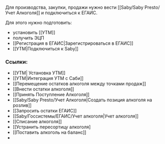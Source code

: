 Для производства, закупки, продажи нужно вести [[Saby/Saby Presto/Учет Алкоголя]]  и подключиться к ЕГАИС.

Для этого нужно подготовить:
- установить [[УТМ]]
- получить ЭЦП
- [[Регистрация в ЕГАИС|Зарегистрироваться в ЕГАИС]]
- [[УТМ|Подключиться к Saby]]

### Ссылки:
- [[УТМ| Установка УТМ]]
- [[УТМ|Интеграция УТМ с Саби]]
- [[Перемещение остатков алкоголя между точками продаж]]
- [[Внести остатки алкоголя]]
- [[Принять Поступление Алкоголя]]
- [[Saby/Saby Presto/Учет Алкоголя|Создать позиция алкоголя на розлив]]
- [[Запросить остатки ЕГАИС]]
- [[Saby/Госсистемы/ЕГАИС/Учет алкоголя|Учет алкоголя]]
- [[Списание алкоголя]]
- [[Устранить пересортицу алкоголя]
- [[Поставить алкоголь на баланс]]
-  